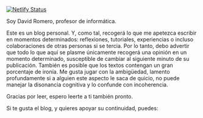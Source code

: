 [![Netlify Status](https://api.netlify.com/api/v1/badges/c66a178c-3963-41b8-9afb-5daaf0344047/deploy-status)](https://app.netlify.com/sites/ecstatic-aryabhata-bdb1da/deploys)

<p>
Soy David Romero, profesor de informática.
</p>
<p>
</p>
<p>
Este es un blog personal. Y, como tal, recogerá lo que me apetezca escribir en momentos determinados: reflexiones, tutoriales, experiencias o incluso colaboraciones de otras personas si se tercia. Por lo tanto, debo advertir que todo lo que aquí se plasme únicamente recogerá una opinión en un momento determinado, susceptible de cambiar al siguiente minuto de su publicación. También es posible que los textos contengan un gran porcentaje de ironía. Me gusta jugar con la ambigüedad, lamento profundamente si a alguien este aspecto le saca de quicio, no puede manejar la disonancia cognitiva y lo confunde con incoherencia.
</p>
<p>
</p>
<p>
Gracias por leer, espero leerte a ti también pronto.
</p>
<p>
Si te gusta el blog, y quieres apoyar su continuidad, puedes:
<script type='text/javascript' src='https://ko-fi.com/widgets/widget_2.js'></script><script type='text/javascript'>kofiwidget2.init('Invitarme a un café', '#29abe0', 'W7W714LIE');kofiwidget2.draw();</script> 
</p>
